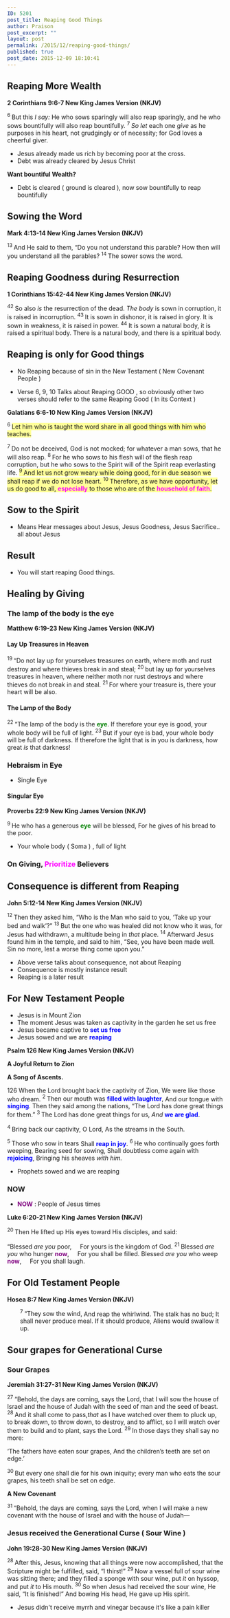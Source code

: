 ```yaml
---
ID: 5201
post_title: Reaping Good Things
author: Praison
post_excerpt: ""
layout: post
permalink: /2015/12/reaping-good-things/
published: true
post_date: 2015-12-09 18:10:41
---
```

<h2><strong>Reaping More Wealth</strong></h2>
<strong><span class="passage-display-bcv">2 Corinthians 9:6-7
</span><span class="passage-display-version">New King James Version (NKJV)</span></strong>

<span class="text 2Cor-9-6"><sup class="versenum">6 </sup>But this <i>I say:</i> He who sows sparingly will also reap sparingly, and he who sows bountifully will also reap bountifully. </span><span id="en-NKJV-28964" class="text 2Cor-9-7"><sup class="versenum">7 </sup><i>So let</i> each one <i>give</i> as he purposes in his heart, not grudgingly or of necessity; for God loves a cheerful giver.</span>
<ul>
	<li>Jesus already made us rich by becoming poor at the cross.</li>
	<li>Debt was already cleared by Jesus Christ</li>
</ul>
<strong>Want bountiful Wealth? </strong>
<ul>
	<li>Debt is cleared ( ground is cleared ), now sow bountifully to reap bountifully</li>
</ul>
<h2><strong>Sowing the Word</strong></h2>
<strong><span class="passage-display-bcv">Mark 4:13-14
</span><span class="passage-display-version">New King James Version (NKJV)</span></strong>

<span class="text Mark-4-13"><sup class="versenum">13 </sup>And He said to them, <span class="woj">“Do you not understand this parable? How then will you understand all the parables?</span> </span><span id="en-NKJV-24338" class="text Mark-4-14"><sup class="versenum">14 </sup><span class="woj">The sower sows the word.</span></span>
<h2><strong>Reaping Goodness during </strong><b>Resurrection</b></h2>
<strong><span class="passage-display-bcv">1 Corinthians 15:42-44
</span><span class="passage-display-version">New King James Version (NKJV)</span></strong>

<span id="en-NKJV-28761" class="text 1Cor-15-42"><sup class="versenum">42 </sup>So also <i>is</i> the resurrection of the dead. <i>The body</i> is sown in corruption, it is raised in incorruption. </span><span id="en-NKJV-28762" class="text 1Cor-15-43"><sup class="versenum">43 </sup>It is sown in dishonor, it is raised in glory. It is sown in weakness, it is raised in power. </span><span id="en-NKJV-28763" class="text 1Cor-15-44"><sup class="versenum">44 </sup>It is sown a natural body, it is raised a spiritual body. There is a natural body, and there is a spiritual body.</span>
<h2><strong>Reaping is only for Good things</strong></h2>
<ul>
	<li>No Reaping because of sin in the New Testament ( New Covenant People )</li>
</ul>
<ul>
	<li>Verse 6, 9, 10 Talks about Reaping GOOD , so obviously other two verses should refer to the same Reaping Good ( In its Context )</li>
</ul>
<strong><span class="passage-display-bcv">Galatians 6:6-10
</span><span class="passage-display-version">New King James Version (NKJV)</span></strong>

<span class="text Gal-6-6"><sup class="versenum">6 </sup><span style="background-color: #ffff99;">Let him who is taught the word share in all good things with him who teaches.</span></span>

<span id="en-NKJV-29196" class="text Gal-6-7"><sup class="versenum">7 </sup>Do not be deceived, God is not mocked; for whatever a man sows, that he will also reap. </span><span id="en-NKJV-29197" class="text Gal-6-8"><sup class="versenum">8 </sup>For he who sows to his flesh will of the flesh reap corruption, but he who sows to the Spirit will of the Spirit reap everlasting life. </span><span style="background-color: #ffff99;"><span id="en-NKJV-29198" class="text Gal-6-9"><sup class="versenum">9 </sup>And let us not grow weary while doing good, for in due season we shall reap if we do not lose heart. </span><span id="en-NKJV-29199" class="text Gal-6-10"><sup class="versenum">10 </sup>Therefore, as we have opportunity, let us do good to all, <span style="color: #ff00ff;"><strong>especially</strong></span> to those who are of the <span style="color: #ff00ff;"><strong>household of faith</strong></span>.</span></span>
<h2><strong>Sow to the Spirit</strong></h2>
<ul>
	<li>Means Hear messages about Jesus, Jesus Goodness, Jesus Sacrifice.. all about Jesus</li>
</ul>
<h2><strong>Result</strong></h2>
<ul>
	<li>You will start reaping Good things.</li>
</ul>
<h2><strong>Healing by Giving</strong></h2>
<h3><strong>The lamp of the body is the eye</strong></h3>
<div class="poetry top-1"></div>
<strong><span class="passage-display-bcv">Matthew 6:19-23
</span><span class="passage-display-version">New King James Version (NKJV)</span></strong>
<h4><strong><span id="en-NKJV-23302" class="text Matt-6-19">Lay Up Treasures in Heaven</span></strong></h4>
<span class="text Matt-6-19"><sup class="versenum">19 </sup><span class="woj">“Do not lay up for yourselves treasures on earth, where moth and rust destroy and where thieves break in and steal;</span> </span><span id="en-NKJV-23303" class="text Matt-6-20"><sup class="versenum">20 </sup><span class="woj">but lay up for yourselves treasures in heaven, where neither moth nor rust destroys and where thieves do not break in and steal.</span> </span><span id="en-NKJV-23304" class="text Matt-6-21"><sup class="versenum">21 </sup><span class="woj">For where your treasure is, there your heart will be also.</span></span>
<h4><strong><span id="en-NKJV-23305" class="text Matt-6-22">The Lamp of the Body</span></strong></h4>
<span class="text Matt-6-22"><sup class="versenum">22 </sup><span class="woj">“The lamp of the body is the <span style="color: #008000;"><strong>eye</strong></span>. If therefore your eye is good, your whole body will be full of light.</span> </span><span id="en-NKJV-23306" class="text Matt-6-23"><sup class="versenum">23 </sup><span class="woj">But if your eye is bad, your whole body will be full of darkness. If therefore the light that is in you is darkness, how great <i>is</i> that darkness!</span></span>
<h3><strong>Hebraism in Eye</strong></h3>
<ul>
	<li>Single Eye</li>
</ul>
<h4><strong>Singular Eye</strong></h4>
<strong><span class="passage-display-bcv">Proverbs 22:9
</span><span class="passage-display-version">New King James Version (NKJV)</span></strong>
<div class="poetry top-1">
<p class="line"><span id="en-NKJV-17025" class="text Prov-22-9"><sup class="versenum">9 </sup>He who has a generous <span style="color: #008000;"><strong>eye</strong> </span>will be blessed,</span>
<span class="text Prov-22-9">For he gives of his bread to the poor.</span></p>

</div>
<ul>
	<li class="line">Your whole body ( Soma ) , full of light</li>
</ul>
<h3 class="line"><strong>On Giving, <span style="color: #ff00ff;">Prioritize</span> Believers</strong></h3>
<h2><strong>Consequence is different from Reaping</strong></h2>
<strong><span class="passage-display-bcv">John 5:12-14
</span><span class="passage-display-version">New King James Version (NKJV)</span></strong>

<span id="en-NKJV-26223" class="text John-5-12"><sup class="versenum">12 </sup>Then they asked him, “Who is the Man who said to you, <span class="woj">‘Take up your bed and walk’</span>?” </span><span id="en-NKJV-26224" class="text John-5-13"><sup class="versenum">13 </sup>But the one who was healed did not know who it was, for Jesus had withdrawn, a multitude being in <i>that</i> place. </span><span id="en-NKJV-26225" class="text John-5-14"><sup class="versenum">14 </sup>Afterward Jesus found him in the temple, and said to him, <span class="woj">“See, you have been made well. Sin no more, lest a worse thing come upon you.”</span></span>
<ul>
	<li>Above verse talks about consequence, not about Reaping</li>
	<li>Consequence is mostly instance result</li>
	<li>Reaping is a later result</li>
</ul>
<h2><strong>For New Testament People</strong></h2>
<ul>
	<li>Jesus is in Mount Zion</li>
	<li>The moment Jesus was taken as captivity in the garden he set us free</li>
	<li>Jesus became captive to <span style="color: #0000ff;"><strong>set us free</strong></span></li>
	<li>Jesus sowed and we are <span style="color: #0000ff;"><strong>reaping</strong></span></li>
</ul>
<p class="passage-display"><strong><span class="passage-display-bcv">Psalm 126
</span><span class="passage-display-version">New King James Version (NKJV)</span></strong></p>
<strong><span id="en-NKJV-16117" class="text Ps-126-1">A Joyful Return to Zion</span></strong>
<p class="psalm-title"><strong><span class="text Ps-126-1">A Song of Ascents.</span></strong></p>

<div class="poetry">
<p class="line"><span class="chapter-3"><span class="text Ps-126-1"><span class="chapternum">126 </span>When the <span class="small-caps">Lord</span> brought back the captivity of Zion,</span></span>
<span class="text Ps-126-1">We were like those who dream.</span>
<span id="en-NKJV-16118" class="text Ps-126-2"><sup class="versenum">2 </sup>Then our mouth was <span style="color: #0000ff;"><strong>filled with laughter</strong></span>,</span>
<span class="text Ps-126-2">And our tongue with <span style="color: #0000ff;"><strong>singing</strong></span>.</span>
<span class="text Ps-126-2">Then they said among the nations,</span>
<span class="text Ps-126-2">“The <span class="small-caps">Lord</span> has done great things for them.”</span>
<span id="en-NKJV-16119" class="text Ps-126-3"><sup class="versenum">3 </sup>The <span class="small-caps">Lord</span> has done great things for us,</span>
<span class="text Ps-126-3"><i>And</i> <span style="color: #0000ff;"><strong>we are glad</strong></span>.</span></p>

</div>
<div class="poetry top-1">
<p class="line"><span id="en-NKJV-16120" class="text Ps-126-4"><sup class="versenum">4 </sup>Bring back our captivity, O <span class="small-caps">Lord</span>,</span>
<span class="text Ps-126-4">As the streams in the South.</span></p>

</div>
<div class="poetry top-1">
<p class="line"><span id="en-NKJV-16121" class="text Ps-126-5"><sup class="versenum">5 </sup>Those who sow in tears</span>
<span class="text Ps-126-5">Shall <span style="color: #0000ff;"><strong>reap in joy</strong></span>.</span>
<span id="en-NKJV-16122" class="text Ps-126-6"><sup class="versenum">6 </sup>He who continually goes forth weeping,</span>
<span class="text Ps-126-6">Bearing seed for sowing,</span>
<span class="text Ps-126-6">Shall doubtless come again with <span style="color: #0000ff;"><strong>rejoicing</strong></span>,</span>
<span class="text Ps-126-6">Bringing his sheaves <i>with him.</i></span></p>

<ul>
	<li class="line">Prophets sowed and we are reaping</li>
</ul>
<h3 class="line"><strong>NOW</strong></h3>
</div>
<div class="poetry top-1">
<ul>
	<li><span style="color: #800080;"><strong>NOW</strong></span> : People of Jesus times</li>
</ul>
<p class="passage-display"><strong><span class="passage-display-bcv">Luke 6:20-21
</span></strong><strong><span class="passage-display-version">New King James Version (NKJV)</span></strong></p>
<span class="text Luke-6-20"><sup class="versenum">20 </sup>Then He lifted up His eyes toward His disciples, and said:</span>
<div class="poetry top-1">
<p class="line"><span class="text Luke-6-20"><span class="woj">“Blessed <i>are you</i> poor,</span></span>
<span class="indent-1"><span class="indent-1-breaks">    </span><span class="text Luke-6-20"><span class="woj">For yours is the kingdom of God.</span></span></span>
<span id="en-NKJV-25168" class="text Luke-6-21"><sup class="versenum">21 </sup><span class="woj">Blessed <i>are you</i> who hunger <span style="color: #800080;"><strong>now</strong></span>,</span></span>
<span class="indent-1"><span class="indent-1-breaks">    </span><span class="text Luke-6-21"><span class="woj">For you shall be filled.</span></span></span>
<span class="text Luke-6-21"><span class="woj">Blessed <i>are you</i> who weep <span style="color: #800080;"><strong>now</strong></span>,</span></span>
<span class="indent-1"><span class="indent-1-breaks">    </span><span class="text Luke-6-21"><span class="woj">For you shall laugh.</span></span></span></p>

</div>
</div>
<h2><strong>For Old Testament People</strong></h2>
<strong><span class="passage-display-bcv">Hosea 8:7
</span><span class="passage-display-version">New King James Version (NKJV)</span></strong>
<div class="poetry top-1">
<p class="line" style="padding-left: 30px;"><span id="en-NKJV-22202" class="text Hos-8-7"><sup class="versenum">7 </sup>“They sow the wind,</span>
<span class="text Hos-8-7">And reap the whirlwind.</span>
<span class="text Hos-8-7">The stalk has no bud;</span>
<span class="text Hos-8-7">It shall never produce meal.</span>
<span class="text Hos-8-7">If it should produce,</span>
<span class="text Hos-8-7">Aliens would swallow it up.</span></p>

</div>
<div class="poetry top-1">
<h2 class="line"><strong>Sour grapes for Generational Curse</strong></h2>
<h3><strong>Sour Grapes</strong></h3>
</div>
<p class="passage-display"><strong><span class="passage-display-bcv">Jeremiah 31:27-31
</span><span class="passage-display-version">New King James Version (NKJV)</span></strong></p>
<span id="en-NKJV-19719" class="text Jer-31-27"><sup class="versenum">27 </sup>“Behold, the days are coming, says the <span class="small-caps">Lord</span>, that I will sow the house of Israel and the house of Judah with the seed of man and the seed of beast. </span><span id="en-NKJV-19720" class="text Jer-31-28"><sup class="versenum">28 </sup>And it shall come to pass,<i>that</i> as I have watched over them to pluck up, to break down, to throw down, to destroy, and to afflict, so I will watch over them to build and to plant, says the <span class="small-caps">Lord</span>. </span><span id="en-NKJV-19721" class="text Jer-31-29"><sup class="versenum">29 </sup>In those days they shall say no more:</span>
<div class="poetry top-1">
<p class="line"><span class="text Jer-31-29">‘The fathers have eaten sour grapes,</span>
<span class="text Jer-31-29">And the children’s teeth are set on edge.’</span></p>

</div>
<p class="first-line-none top-1"><span id="en-NKJV-19722" class="text Jer-31-30"><sup class="versenum">30 </sup>But every one shall die for his own iniquity; every man who eats the sour grapes, his teeth shall be set on edge.</span></p>
<strong><span id="en-NKJV-19723" class="text Jer-31-31">A New Covenant</span></strong>

<span class="text Jer-31-31"><sup class="versenum">31 </sup>“Behold, the days are coming, says the <span class="small-caps">Lord</span>, when I will make a new covenant with the house of Israel and with the house of Judah—</span>
<h3><strong>Jesus received the Generational Curse ( Sour Wine )</strong></h3>
<p class="passage-display"><strong><span class="passage-display-bcv">John 19:28-30
</span><span class="passage-display-version">New King James Version (NKJV)</span></strong></p>
<span class="text John-19-28"><sup class="versenum">28 </sup>After this, Jesus, knowing that all things were now accomplished, that the Scripture might be fulfilled, said, <span class="woj">“I thirst!”</span> </span><span id="en-NKJV-26855" class="text John-19-29"><sup class="versenum">29 </sup>Now a vessel full of sour wine was sitting there; and they filled a sponge with sour wine, put <i>it</i> on hyssop, and put <i>it</i> to His mouth. </span><span id="en-NKJV-26856" class="text John-19-30"><sup class="versenum">30 </sup>So when Jesus had received the sour wine, He said, <span class="woj">“It is finished!”</span> And bowing His head, He gave up His spirit.</span>
<ul>
	<li>Jesus didn't receive myrrh and vinegar because it's like a pain killer</li>
</ul>